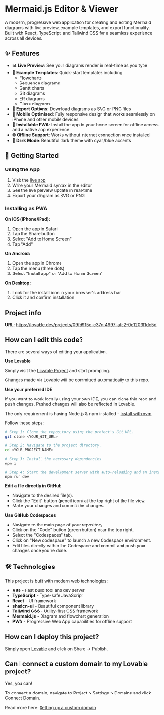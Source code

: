 # Mermaid.js Editor & Viewer

A modern, progressive web application for creating and editing Mermaid diagrams with live preview, example templates, and export functionality. Built with React, TypeScript, and Tailwind CSS for a seamless experience across all devices.

## ✨ Features

- **📊 Live Preview**: See your diagrams render in real-time as you type
- **📝 Example Templates**: Quick-start templates including:
  - Flowcharts
  - Sequence diagrams
  - Gantt charts
  - Git diagrams
  - ER diagrams
  - Class diagrams
- **💾 Export Options**: Download diagrams as SVG or PNG files
- **📱 Mobile Optimised**: Fully responsive design that works seamlessly on iPhone and other mobile devices
- **🔧 Installable PWA**: Install the app to your home screen for offline access and a native app experience
- **🌐 Offline Support**: Works without internet connection once installed
- **🌙 Dark Mode**: Beautiful dark theme with cyan/blue accents

## 🚀 Getting Started

### Using the App

1. Visit the [live app](https://lovable.dev/projects/09fd915c-c37c-4997-afe2-0c1203f1dc5d)
2. Write your Mermaid syntax in the editor
3. See the live preview update in real-time
4. Export your diagram as SVG or PNG

### Installing as PWA

**On iOS (iPhone/iPad):**
1. Open the app in Safari
2. Tap the Share button
3. Select "Add to Home Screen"
4. Tap "Add"

**On Android:**
1. Open the app in Chrome
2. Tap the menu (three dots)
3. Select "Install app" or "Add to Home Screen"

**On Desktop:**
1. Look for the install icon in your browser's address bar
2. Click it and confirm installation

## Project info

**URL**: https://lovable.dev/projects/09fd915c-c37c-4997-afe2-0c1203f1dc5d

## How can I edit this code?

There are several ways of editing your application.

**Use Lovable**

Simply visit the [Lovable Project](https://lovable.dev/projects/09fd915c-c37c-4997-afe2-0c1203f1dc5d) and start prompting.

Changes made via Lovable will be committed automatically to this repo.

**Use your preferred IDE**

If you want to work locally using your own IDE, you can clone this repo and push changes. Pushed changes will also be reflected in Lovable.

The only requirement is having Node.js & npm installed - [install with nvm](https://github.com/nvm-sh/nvm#installing-and-updating)

Follow these steps:

```sh
# Step 1: Clone the repository using the project's Git URL.
git clone <YOUR_GIT_URL>

# Step 2: Navigate to the project directory.
cd <YOUR_PROJECT_NAME>

# Step 3: Install the necessary dependencies.
npm i

# Step 4: Start the development server with auto-reloading and an instant preview.
npm run dev
```

**Edit a file directly in GitHub**

- Navigate to the desired file(s).
- Click the "Edit" button (pencil icon) at the top right of the file view.
- Make your changes and commit the changes.

**Use GitHub Codespaces**

- Navigate to the main page of your repository.
- Click on the "Code" button (green button) near the top right.
- Select the "Codespaces" tab.
- Click on "New codespace" to launch a new Codespace environment.
- Edit files directly within the Codespace and commit and push your changes once you're done.

## 🛠️ Technologies

This project is built with modern web technologies:

- **Vite** - Fast build tool and dev server
- **TypeScript** - Type-safe JavaScript
- **React** - UI framework
- **shadcn-ui** - Beautiful component library
- **Tailwind CSS** - Utility-first CSS framework
- **Mermaid.js** - Diagram and flowchart generation
- **PWA** - Progressive Web App capabilities for offline support

## How can I deploy this project?

Simply open [Lovable](https://lovable.dev/projects/09fd915c-c37c-4997-afe2-0c1203f1dc5d) and click on Share -> Publish.

## Can I connect a custom domain to my Lovable project?

Yes, you can!

To connect a domain, navigate to Project > Settings > Domains and click Connect Domain.

Read more here: [Setting up a custom domain](https://docs.lovable.dev/features/custom-domain#custom-domain)
